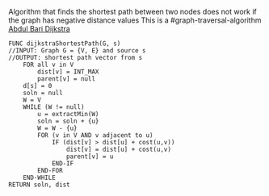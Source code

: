 Algorithm that finds the shortest path between two nodes
does not work if the graph has negative distance values
This is a #graph-traversal-algorithm
[Abdul Bari Dijkstra](https://www.youtube.com/watch?v=XB4MIexjvY0&list=PLL_Rr0-eLWmOMccWWU5CL_suJRjGaZdxq&index=3)

```al
FUNC dijkstraShortestPath(G, s)
//INPUT: Graph G = {V, E} and source s
//OUTPUT: shortest path vector from s
	FOR all v in V
		dist[v] = INT_MAX
		parent[v] = null
	d[s] = 0
	soln = null
	W = V
	WHILE (W != null)
		u = extractMin(W)
		soln = soln + {u}
		W = W - {u}
		FOR (v in V AND v adjacent to u)
			IF (dist[v] > dist[u] + cost(u,v))
				dist[v] = dist[u] + cost(u,v)
				parent[v] = u
			END-IF
		END-FOR
	END-WHILE
RETURN soln, dist
```

